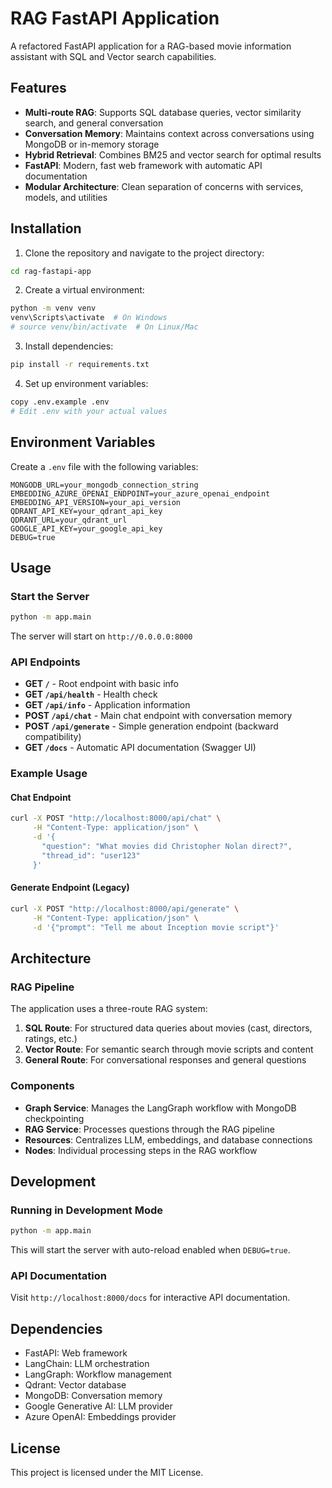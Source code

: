 # RAG FastAPI Application

A refactored FastAPI application for a RAG-based movie information assistant with SQL and Vector search capabilities.

## Features

- **Multi-route RAG**: Supports SQL database queries, vector similarity search, and general conversation
- **Conversation Memory**: Maintains context across conversations using MongoDB or in-memory storage
- **Hybrid Retrieval**: Combines BM25 and vector search for optimal results
- **FastAPI**: Modern, fast web framework with automatic API documentation
- **Modular Architecture**: Clean separation of concerns with services, models, and utilities

## Installation

1. Clone the repository and navigate to the project directory:
```bash
cd rag-fastapi-app
```

2. Create a virtual environment:
```bash
python -m venv venv
venv\Scripts\activate  # On Windows
# source venv/bin/activate  # On Linux/Mac
```

3. Install dependencies:
```bash
pip install -r requirements.txt
```

4. Set up environment variables:
```bash
copy .env.example .env
# Edit .env with your actual values
```

## Environment Variables

Create a `.env` file with the following variables:

```env
MONGODB_URL=your_mongodb_connection_string
EMBEDDING_AZURE_OPENAI_ENDPOINT=your_azure_openai_endpoint
EMBEDDING_API_VERSION=your_api_version
QDRANT_API_KEY=your_qdrant_api_key
QDRANT_URL=your_qdrant_url
GOOGLE_API_KEY=your_google_api_key
DEBUG=true
```

## Usage

### Start the Server

```bash
python -m app.main
```

The server will start on `http://0.0.0.0:8000`

### API Endpoints

- **GET `/`** - Root endpoint with basic info
- **GET `/api/health`** - Health check
- **GET `/api/info`** - Application information
- **POST `/api/chat`** - Main chat endpoint with conversation memory
- **POST `/api/generate`** - Simple generation endpoint (backward compatibility)
- **GET `/docs`** - Automatic API documentation (Swagger UI)

### Example Usage

#### Chat Endpoint
```bash
curl -X POST "http://localhost:8000/api/chat" \
     -H "Content-Type: application/json" \
     -d '{
       "question": "What movies did Christopher Nolan direct?",
       "thread_id": "user123"
     }'
```

#### Generate Endpoint (Legacy)
```bash
curl -X POST "http://localhost:8000/api/generate" \
     -H "Content-Type: application/json" \
     -d '{"prompt": "Tell me about Inception movie script"}'
```

## Architecture

### RAG Pipeline

The application uses a three-route RAG system:

1. **SQL Route**: For structured data queries about movies (cast, directors, ratings, etc.)
2. **Vector Route**: For semantic search through movie scripts and content
3. **General Route**: For conversational responses and general questions

### Components

- **Graph Service**: Manages the LangGraph workflow with MongoDB checkpointing
- **RAG Service**: Processes questions through the RAG pipeline
- **Resources**: Centralizes LLM, embeddings, and database connections
- **Nodes**: Individual processing steps in the RAG workflow

## Development

### Running in Development Mode

```bash
python -m app.main
```

This will start the server with auto-reload enabled when `DEBUG=true`.

### API Documentation

Visit `http://localhost:8000/docs` for interactive API documentation.

## Dependencies

- FastAPI: Web framework
- LangChain: LLM orchestration
- LangGraph: Workflow management
- Qdrant: Vector database
- MongoDB: Conversation memory
- Google Generative AI: LLM provider
- Azure OpenAI: Embeddings provider

## License

This project is licensed under the MIT License.

